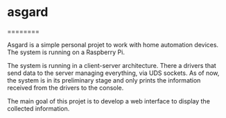 # asgard
========

Asgard is a simple personal projet to work with home automation devices.
The system is running on a Raspberry Pi.

The system is running in a client-server architecture.
There a drivers that send data to the server managing everything, via UDS sockets.
As of now, the system is in its preliminary stage and only prints the information received from the drivers to the console.

The main goal of this projet is to develop a web interface to display the collected information.

